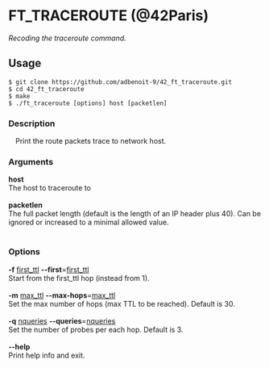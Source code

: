 # FT_TRACEROUTE (@42Paris)
*Recoding the traceroute command.*

## Usage

```
$ git clone https://github.com/adbenoit-9/42_ft_traceroute.git
$ cd 42_ft_traceroute
$ make
$ ./ft_traceroute [options] host [packetlen]
```

### Description

<p style="margin: 0px; margin-top: 1em; margin-bottom: 1.5em;margin-left: 1em">
Print the route packets trace to network host.
</p>

### Arguments
<p style="margin-top: 1em;">
    <strong>host</strong><br>
    The host to traceroute to<br><br>
    <strong>packetlen</strong><br>
    The full packet length (default is the length of an IP header plus 40). Can be ignored or increased to a minimal allowed value.<br><br>

### Options

<p style="margin-top: 1em;">
    <strong>-f</strong> <ins>first_ttl</ins>  <strong>--first</strong>=<ins>first_ttl</ins></strong><br>
    Start from the first_ttl hop (instead from 1).<br><br>
    <strong>-m</strong> <ins>max_ttl</ins>  <strong>--max-hops</strong>=<ins>max_ttl</ins></strong><br>
    Set the max number of hops (max TTL to be reached). Default is 30.<br><br>
    <strong>-q</strong> <ins>nqueries</ins>  <strong>--queries</strong>=<ins>nqueries</ins><br>
    Set the number of probes per each hop. Default is 3.<br><br>
    <strong>--help</strong><br>
    Print help info and exit.<br><br>
</p>
